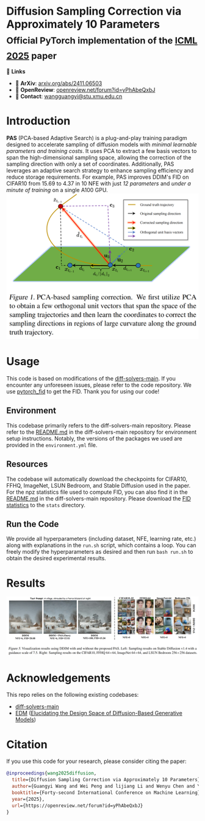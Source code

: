 # Diffusion Sampling Correction via Approximately 10 Parameters<br><sub>Official PyTorch implementation of the [ICML 2025](https://openreview.net/forum?id=yPhAbeQxbJ) paper</sub>

🔗 **Links**  
- 📄 **ArXiv**: [arxiv.org/abs/2411.06503](https://arxiv.org/abs/2411.06503)  
- 📝 **OpenReview**: [openreview.net/forum?id=yPhAbeQxbJ](https://openreview.net/forum?id=yPhAbeQxbJ)  
- 📧 **Contact**: [wangguangyi@stu.xmu.edu.cn](mailto:wangguangyi@stu.xmu.edu.cn)

# Introduction
**PAS** (PCA-based Adaptive Search) is a plug-and-play training paradigm designed to accelerate sampling of diffusion models with *minimal learnable parameters and training costs*. It uses PCA to extract a few basis vectors to span the high-dimensional sampling space, allowing the correction of the sampling direction with only a set of coordinates. Additionally, PAS leverages an adaptive search strategy to enhance sampling efficiency and reduce storage requirements. For example, PAS improves DDIM's FID on CIFAR10 from 15.69 to 4.37 in 10 NFE with just *12 parameters* and *under a minute of training* on a single A100 GPU.
![Alt text](assets/PAS.png)

# Usage
This code is based on modifications of the [diff-solvers-main](https://github.com/zju-pi/diff-sampler/tree/main/diff-solvers-main). If you encounter any unforeseen issues, please refer to the code repository. We use [pytorch_fid](https://github.com/mseitzer/pytorch-fid) to get the FID. Thank you for using our code!

## Environment
This codebase primarily refers to the diff-solvers-main repository. Please refer to the [README.md](https://github.com/zju-pi/diff-sampler/blob/main/diff-solvers-main/README.md) in the diff-solvers-main repository for environment setup instructions. Notably, the versions of the packages we used are provided in the `environment.yml` file.

## Resources
The codebase will automatically download the checkpoints for CIFAR10, FFHQ, ImageNet, LSUN Bedroom, and Stable Diffusion used in the paper. For the npz statistics file used to compute FID, you can also find it in the [README.md](https://github.com/zju-pi/diff-sampler/blob/main/diff-solvers-main/README.md) in the diff-solvers-main repository. Please download the [FID statistics](https://drive.google.com/drive/folders/1f8qf5qtUewCdDrkExK_Tk5-qC-fNPKpL) to the `stats` directory.

## Run the Code
We provide all hyperparameters (including dataset, NFE, learning rate, etc.) along with explanations in the `run.sh` script, which contains a loop. You can freely modify the hyperparameters as desired and then run `bash run.sh` to obtain the desired experimental results.

# Results
![Alt text](assets/Sampling_Results.png)

# Acknowledgements
This repo relies on the following existing codebases:
- [diff-solvers-main](https://github.com/zju-pi/diff-sampler/tree/main/diff-solvers-main)
- [EDM](https://github.com/NVlabs/edm) ([Elucidating the Design Space of Diffusion-Based Generative Models](https://arxiv.org/abs/2206.00364))

# Citation
If you use this code for your research, please consider citing the paper:

```bibtex
@inproceedings{wang2025diffusion,
  title={Diffusion Sampling Correction via Approximately 10 Parameters},
  author={Guangyi Wang and Wei Peng and lijiang Li and Wenyu Chen and Yuren Cai and Song-Zhi Su},
  booktitle={Forty-second International Conference on Machine Learning},
  year={2025},
  url={https://openreview.net/forum?id=yPhAbeQxbJ}
}
